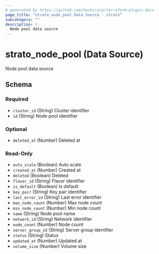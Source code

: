 ```yaml
---
# generated by https://github.com/hashicorp/terraform-plugin-docs
page_title: "strato_node_pool Data Source - strato"
subcategory: ""
description: |-
  Node pool data source
---
```


# strato_node_pool (Data Source)

Node pool data source



<!-- schema generated by tfplugindocs -->
## Schema

### Required

- `cluster_id` (String) Cluster identifier
- `id` (String) Node pool identifier

### Optional

- `deleted_at` (Number) Deleted at

### Read-Only

- `auto_scale` (Boolean) Auto scale
- `created_at` (Number) Created at
- `deleted` (Boolean) Deleted
- `flavor_id` (String) Flavor identifier
- `is_default` (Boolean) Is default
- `key_pair` (String) Key pair identifier
- `last_error_id` (String) Last error identifier
- `max_node_count` (Number) Max node count
- `min_node_count` (Number) Min node count
- `name` (String) Node pool name
- `network_id` (String) Network identifier
- `node_count` (Number) Node count
- `server_group_id` (String) Server group identifier
- `status` (String) Status
- `updated_at` (Number) Updated at
- `volume_size` (Number) Volume size
